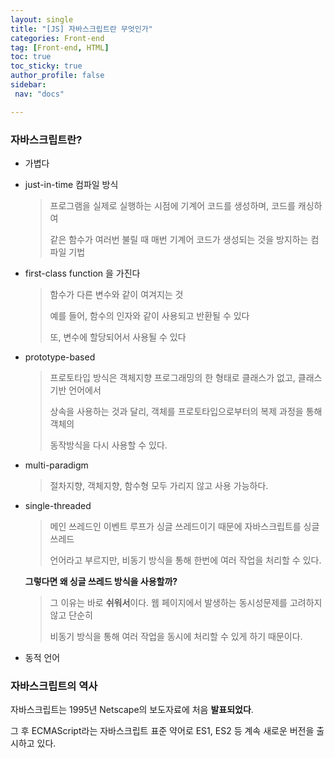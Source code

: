 ```yaml
---
layout: single
title: "[JS] 자바스크립트란 무엇인가"
categories: Front-end
tag: [Front-end, HTML]
toc: true
toc_sticky: true
author_profile: false
sidebar:
 nav: "docs"

---
```


### 자바스크립트란?

- 가볍다

- just-in-time 컴파일 방식
  
  > 프로그램을 실제로 실행하는 시점에 기계어 코드를 생성하며, 코드를 캐싱하여 
  > 
  > 같은 함수가 여러번 불릴 때 매번 기계어 코드가 생성되는 것을 방지하는 컴파일 기법

- first-class function 을 가진다
  
  > 함수가 다른 변수와 같이 여겨지는 것
  > 
  > 예를 들어, 함수의 인자와 같이 사용되고 반환될 수 있다
  > 
  > 또, 변수에 할당되어서 사용될 수 있다

- prototype-based
  
  > 프로토타입 방식은 객체지향 프로그래밍의 한 형태로 클래스가 없고, 클래스 기반 언어에서
  > 
  > 상속을 사용하는 것과 달리, 객체를 프로토타입으로부터의 복제 과정을 통해 객체의 
  > 
  > 동작방식을 다시 사용할 수 있다.

- multi-paradigm
  
  > 절차지향, 객체지향, 함수형 모두 가리지 않고 사용 가능하다.

- single-threaded
  
  > 메인 쓰레드인 이벤트 루프가 싱글 쓰레드이기 때문에 자바스크립트를 싱글 쓰레드 
  > 
  > 언어라고 부르지만, 비동기 방식을 통해 한번에 여러 작업을 처리할 수 있다.
  
  **그렇다면 왜 싱글 쓰레드 방식을 사용할까?** 
  
  > 그 이유는 바로 **쉬워서**이다. 웹 페이지에서 발생하는 동시성문제를 고려하지 않고 단순히 
  > 
  > 비동기 방식을 통해 여러 작업을 동시에 처리할 수 있게 하기 때문이다. 

- 동적 언어

### 자바스크립트의 역사

자바스크립트는 1995년 Netscape의 보도자료에 처음 **발표되었다**. 

그 후 ECMAScript라는 자바스크립트 표준 약어로 ES1, ES2 등 계속 새로운 버전을 출시하고 있다.




